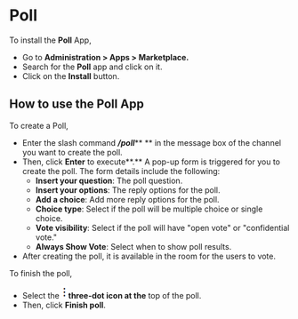 # Poll

To install the **Poll** App,&#x20;

* Go to **Administration > Apps > Marketplace.**
* Search for the **Poll** app and click on it.
* Click on the **Install** button.

## How to use the Poll App

To create a Poll,&#x20;

* Enter the slash command _**/poll**_** ** in the message box of the channel you want to create the poll.
* Then, click **Enter** to execute**.** A pop-up form is triggered for you to create the poll. The form details include the following:
  * **Insert your question**: The poll question.
  * **Insert your options**: The reply options for the poll.
  * **Add a choice**: Add more reply options for the poll.
  * **Choice type**: Select if the poll will be multiple choice or single choice.
  * **Vote visibility**: Select if the poll will have "open vote" or "confidential vote."
  * **Always Show Vote**:  Select when to show poll results.
* After creating the poll, it is available in the room for the users to vote.

To finish the poll,&#x20;

* Select the ![](<../../../.gitbook/assets/three-dot-icon (1).png>)**three-dot icon at the** top of the poll.
* Then, click **Finish poll**.
